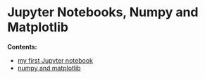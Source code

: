 # Jupyter Notebooks, Numpy and Matplotlib

**Contents:**

- [my first Jupyter notebook](https://nbviewer.jupyter.org/github/um-perez-alvaro/Data-Science-Theory/blob/master/Jupyter%20Notebooks/Jupyter%20Notebooks%2C%20numpy%20and%20matplotlib/notebooks/My%20first%20Jupyter%20Notebook.ipynb)
- [numpy and matplotlib](https://nbviewer.jupyter.org/github/um-perez-alvaro/Data-Science-Theory/blob/master/Jupyter%20Notebooks/Jupyter%20Notebooks%2C%20numpy%20and%20matplotlib/notebooks/Numpy%20and%20Matplotlib.ipynb)



